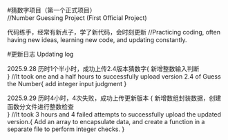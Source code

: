 #猜数字项目（第一个正式项目）      
//Number Guessing Project (First Official Project)

代码练手，经常有新点子，学了新代码，会时刻更新 
//Practicing coding, often having new ideas, learning new code, and updating constantly.

#更新日志
Updating log

2025.9.28   历时1个半小时，成功上传2.4版本猜数字{
    新增整数输入判断   
}
//It took one and a half hours to successfully upload version 2.4 of Guess the Number{
     add integer input judgment
}

2025.9.29   历时4小时，4次失败，成功上传更新版本     {
    新增数组封装数据，创建函数分文件进行整数检查    
}
//It took 3 hours and 4 failed attempts to successfully upload the updated version.{
    Add an array to encapsulate data, and create a function in a separate file to perform integer checks.
}
    
            
